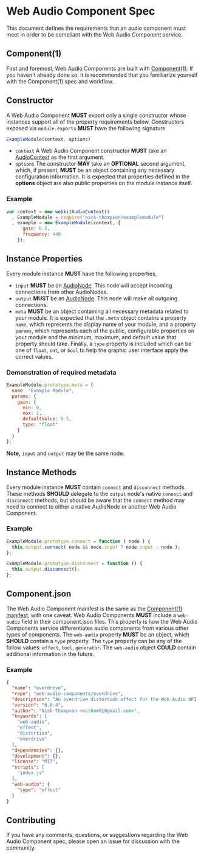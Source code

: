 
# Web Audio Component Spec

This document defines the requirements that an audio component must meet in order
to be compliant with the Web Audio Component service.

## Component(1)

First and foremost, Web Audio Components are built with [Component(1)](https://github.com/component/component). If you haven't already done so, it is recommended that you
familiarize yourself with the Component(1) spec and workflow. 

## Constructor

A Web Audio Component **MUST** export only a single constructor whose instances support all of the property requirements below. Constructors exposed via `module.exports` **MUST** have the following signature

```javascript
ExampleModule(context, options)
```

- `context` A Web Audio Component constructor **MUST** take an [AudioContext](http://www.w3.org/TR/webaudio/#AudioContext-section) as the first argument. 
- `options` The constructor **MAY** take an **OPTIONAL** second argument, which, if present, **MUST** be an object containing any necessary configuration information. It is expected that properties defined in the **options** object are also public properties on the module instance itself.

### Example

```javascript
var context = new webkitAudioContext()
  , ExampleModule = require("nick-thompson/examplemodule")
  , example = new ExampleModule(context, {
      gain: 0.5,
      frequency: 440
    });
```

## Instance Properties

Every module instance **MUST** have the following properties,

- `input` **MUST** be an [AudioNode](http://www.w3.org/TR/webaudio/#AudioNode-section). This node will accept incoming connections from other AudioNodes.
- `output` **MUST** be an [AudioNode](http://www.w3.org/TR/webaudio/#AudioNode-section). This node will make all outgoing connections.
- `meta` **MUST** be an object containing all necessary metadata related to your module. It is expected that the `.meta` object contains a property `name`, which represents the display name of your module, and a property `params`, which represents each of the public, configurable properties on your module and the minimum, maximum, and default value that property should take. Finally, a `type` property is included which can be one of `float`, `int`, or `bool` to help the graphic user interface apply the correct values.

### Demonstration of required metadata

```javascript
ExampleModule.prototype.meta = {
  name: "Example Module",
  params: {
    gain: {
      min: 0,
      max: 1,
      defaultValue: 0.5,
      type: "float"
    }
  }
};
```

**Note,** `input` and `output` may be the same node.

## Instance Methods

Every module instance **MUST** contain `connect` and `disconnect` methods. These methods **SHOULD** delegate to the `output` node\'s native `connect` and `disconnect` methods, but should be aware that the `connect` method may need to connect to either a native AudioNode or another Web Audio Component.

### Example

```javascript
ExampleModule.prototype.connect = function ( node ) {
  this.output.connect( node && node.input ? node.input : node );
};

ExampleModule.prototype.disconnect = function () {
  this.output.disconnect();
};
```

## Component.json

The Web Audio Component manifest is the same as the [Component(1) manifest](https://github.com/component/component/wiki/Spec),
with one caveat. Web Audio Components **MUST** include a `web-audio` field in their component.json files. This property is
how the Web Audio Components service differentiates audio components from various other types of components. The `web-audio`
property **MUST** be an object, which **SHOULD** contain a `type` property. The `type` property can be any of the follow
values: `effect`, `tool`, `generator`. The `web-audio` object **COULD** contain additional information in the future.

### Example

```json
{
  "name": "overdrive",
  "repo": "web-audio-components/overdrive",
  "description": "An overdrive distortion effect for the Web Audio API.",
  "version": "0.0.4",
  "author": "Nick Thompson <ncthom91@gmail.com>",
  "keywords": [
    "web-audio",
    "effect",
    "distortion",
    "overdrive"
  ],
  "dependencies": {},
  "development": {},
  "license": "MIT",
  "scripts": [
    "index.js"
  ],
  "web-audio": {
    "type": "effect"
  }
}
```

## Contributing

If you have any comments, questions, or suggestions regarding the Web Audio Component spec,
please open an issue for discussion with the community.
